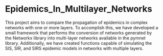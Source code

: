 # Epidemics_In_Multilayer_Networks
This project aims to compare the propagation of epidemics in complex networks with one or more layers. To accomplish this, we have developed a small framework that performs the conversion of networks generated by the Networkx library into multi-layer networks available in the pymnet library. Additionally, we have created functions capable of simulating the SIS, SIR, and SIRS epidemic models in networks with multiple layers.

